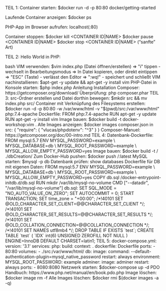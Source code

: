 TEIL 1:
Container starten: 
$docker run -d -p 80:80 docker/getting-started

Laufende Container anzeigen:
$docker ps

PHP-App im Browser aufrufen:
localhost(:80)

Container stoppen:
$docker kill <CONTAINER ID|NAME>
$docker pause <CONTAINER ID|NAME>
$docker stop <CONTAINER ID|NAME> (“sanfte” Art)

TEIL 2:
Hello World in PHP:
<?php
echo ‘Hello world’;

Image für PHP-Webserver: php:7.4-apache (Images können auf https://hub.docker.com/  gefunden werden)

Mit Container verbinden:
$docker exec -it <CONTAINER ID|NAME> bash

VIM verwenden: 
$vim index.php (Datei öffnen/erstellen)
=> "i" tippen - wechselt in Bearbeitungsmodus => In Datei kopieren, oder direkt eintippen
=> "ESC" (Taste) - verlässt den Editor => ":wq!" - speichert und schließt

VIM nachinstallieren:
$apt-get -y update && apt-get -y install vim

PHP-Datei in Konsole starten: 
$php index.php

Anleitung Installation Composer:
https://getcomposer.org/download/

Überprüfung:
php composer.phar

TEIL 3:
src-Ordner erstellen und Datei dorthin bewegen:
$mkdir src && mv index.php src/

Container mit Verknüpfung des Filesystems erstellen:
$docker run -d -p 80:80 -w /var/www/html -v "$(pwd)/src:/var/www/html" php:7.4-apache

Dockerfile:
FROM php:7.4-apache
RUN apt-get -y update
RUN apt-get -y install vim

Image bauen:
$docker build -t docker-workshop:vim .

Alle Images anzeigen:
$docker images

composer.json in src:
{ 
  "require": 
  { 
    "vlucas/phpdotenv": "^3"
  }
}

Composer-Manuel: https://getcomposer.org/doc/00-intro.md

TEIL 4:
Datenbank-Dockerfile:
FROM mysql:5.7
ENV MYSQL_PASSWORD=example \
    MYSQL_DATABASE=db \
    MYSQL_ROOT_PASSWORD=example \
    MYSQL_ALLOW_EMPTY_PASSWORD=yes
    
Image bauen: $docker build -t <YOUR-DOCKER-NAME>/<DOCKER-REPO> ./dbCreation/
Zum Docker-Hub pushen: $docker push <YOUR-DOCKER-NAME>/<DOCKER-REPO>:latest

MySQL starten: 
$mysql -p db

Datenbank prüfen:
show databases

Dockerfile für DB mit eigenen Daten:
FROM mysql:5.7
ENV MYSQL_PASSWORD=example \
    MYSQL_DATABASE=db \
    MYSQL_ROOT_PASSWORD=example \
    MYSQL_ALLOW_EMPTY_PASSWORD=yes
COPY db.sql /docker-entrypoint-initdb.d/db.sql
RUN mkdir /var/lib/mysql-no-volume
CMD ["--datadir", "/var/lib/mysql-no-volume"]

db.sql:
SET SQL_MODE = "NO_AUTO_VALUE_ON_ZERO";
SET AUTOCOMMIT = 0;
START TRANSACTION;
SET time_zone = "+00:00";

/*!40101 SET @OLD_CHARACTER_SET_CLIENT=@@CHARACTER_SET_CLIENT */;
/*!40101 SET @OLD_CHARACTER_SET_RESULTS=@@CHARACTER_SET_RESULTS */;
/*!40101 SET @OLD_COLLATION_CONNECTION=@@COLLATION_CONNECTION */;
/*!40101 SET NAMES utf8mb4 */;


DROP TABLE IF EXISTS `test`;
CREATE TABLE `test` (
  `IDX` int(6) UNSIGNED ZEROFILL NOT NULL
) ENGINE=InnoDB DEFAULT CHARSET=latin1;

TEIL 5:
docker-compose.yml:
version: '3.1'

services:
  php:
    build:
      context: .
      dockerfile: Dockerfile
    ports:
      - 80:80
    volumes:
      - ./src:/var/www/html/

  db:
    image: <DB-IMAGE-NAME>
    command: --default-authentication-plugin=mysql_native_password
    restart: always
    environment:
      MYSQL_ROOT_PASSWORD: example

  adminer:
    image: adminer
    restart: always
    ports:
      - 8080:8080

Netzwerk starten:
$docker-compose up -d

PDO Handbuch:
https://www.php.net/manual/en/book.pdo.php

Image löschen:
$docker image rm -f <IMAGE-ID|IMAGE-NAME>

Alle Images löschen:
$docker rmi $(docker images -a -q)
